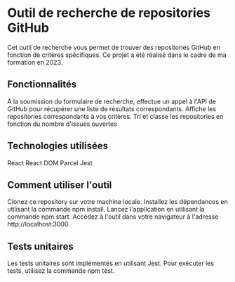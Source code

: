 
# Outil de recherche de repositories GitHub 

Cet outil de recherche vous permet de trouver des repositories GitHub en fonction de critères spécifiques. Ce projet a été réalisé dans le cadre de ma formation en 2023.

## Fonctionnalités

A la soumission du formulaire de recherche, effectue un appel à l'API de GitHub pour récupérer une liste de résultats correspondants.
Affiche les repositories correspondants à vos critères.
Tri et classe les repositories en fonction du nombre d'issues ouvertes

## Technologies utilisées

React
React DOM
Parcel
Jest

## Comment utiliser l'outil

Clonez ce repository sur votre machine locale.
Installez les dépendances en utilisant la commande npm install.
Lancez l'application en utilisant la commande npm start.
Accédez à l'outil dans votre navigateur à l'adresse http://localhost:3000.

## Tests unitaires

Les tests unitaires sont implémentés en utilisant Jest. Pour exécuter les tests, utilisez la commande npm test.